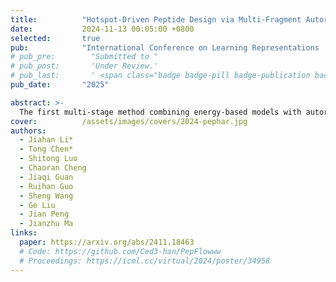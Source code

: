 ```yaml
---
title:          "Hotspot-Driven Peptide Design via Multi-Fragment Autoregressive Extension"
date:           2024-11-13 00:05:00 +0800
selected:       true
pub:            "International Conference on Learning Representations （ICLR）"
# pub_pre:        "Submitted to "
# pub_post:       'Under Review.'
# pub_last:       ' <span class="badge badge-pill badge-publication badge-success">Spotlight</span>'
pub_date:       "2025"

abstract: >-
  The first multi-stage method combining energy-based models with autoregressive dihedral prediction for peptide binder design.
cover:          /assets/images/covers/2024-pephar.jpg
authors:
  - Jiahan Li*
  - Tong Chen*
  - Shitong Luo
  - Chaoran Cheng
  - Jiaqi Guan
  - Ruihan Guo
  - Sheng Wang
  - Ge Liu
  - Jian Peng
  - Jianzhu Ma
links:
  paper: https://arxiv.org/abs/2411.18463
  # Code: https://github.com/Ced3-han/PepFlowww
  # Proceedings: https://icml.cc/virtual/2024/poster/34958
---
```

